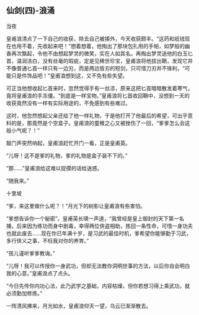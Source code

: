 ## 仙剑(四)-浪涌 ##

当夜

 

皇甫浪清点了一下自己的收获，除去自己被揍外，今天收获颇丰。“这药和纸钱现在也用不着，先收起来吧！”想着想着，他掏出了那块包扎用的手帕，如梦般的幽香再次飘起，令他不由想起梦灵的微笑，实在人如其名。再掏出梦灵送他的白玉匕首，温润洁白，没有丝毫的瑕疵，定是见稀世珍宝，皇甫浪将他拔出鞘，发现它并不像普通匕首一样只有一边刃，而是两边皆刃的短剑，只可惜刀刃并不锋利，“可能只是件饰品吧！”皇甫浪想到这，又不免有些失望。

 

可正当他想收起匕首来时，忽然觉得手有一丝凉，原来这把匕首暗暗散发着寒气，竟将皇甫浪的手冻僵。“到底是一样宝物。”皇甫浪将匕首收回鞘中，没想到一天的收获竟然没有一样有实际用途的，不免感到有些难过。

 

这时，他忽然想起父亲还给了他一样礼物，于是他打开了他最后的希望，可出乎意料的是，那竟然是个空盒子。皇甫浪的童稚之心又被挫伤了一回，“爹爹怎么会这般小气呢？！”

 

敲门声突然响起，皇甫浪赶忙开门一看，正是皇甫英。

 

“儿呀！这不是爹的礼物，爹的礼物是盒子装不下的。”

“那……”皇甫浪给这难以捉摸的话给迷惑。

“随我来。”

 

十里坡

 

“爹，来这里做什么呢？！”月光下的树影让皇甫浪有些害怕。

 

“爹想告诉你一个秘密”，皇甫英长啸一声道，“我曾经是皇上御封的天下第一名捕，后来因为练功而身中剧毒，幸得两位侠盗相助，拣回一条性命，可惜一身功夫也就此废去……现在你已年满十岁，是习武的最佳时机，爹希望你能够勤于习武，多行侠义之事，不枉我对你的养育。”

“孩儿谨听爹爹教诲。”

“儿呀！我可以传授你一身武功，但却无法教你洞明世事的方法，以后你自会明白我的心意。”皇甫浪点了点头。

“今日先传你内功心法，此乃武学之基础，内容枯燥，但你若想习得上乘武功，就必须勤加修炼。”

 

一阵清风拂来，月光如水，皇甫浪仰天一望，乌云已渐渐散去。

